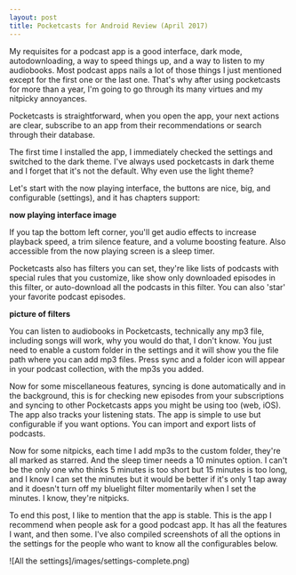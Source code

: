 ```yaml
---
layout: post 
title: Pocketcasts for Android Review (April 2017)
---
```


My requisites for a podcast app is a good interface, dark mode, autodownloading, a way to speed things up, and a way to listen to my audiobooks. Most podcast apps nails a lot of those things I just mentioned except for the first one or the last one. That's why after using pocketcasts for more than a year, I'm going to go through its many virtues and my nitpicky annoyances.

Pocketcasts is straightforward, when you open the app, your next actions are clear, subscribe to an app from their recommendations or search through their database. 

The first time I installed the app, I immediately checked the settings and switched to the dark theme. I've always used pocketcasts in dark theme and I forget that it's not the default. Why even use the light theme?

Let's start with the now playing interface, the buttons are nice, big, and configurable (settings), and it has chapters support:

**now playing interface image**

If you tap the bottom left corner, you'll get audio effects to increase playback speed, a trim silence feature, and a volume boosting feature. Also accessible from the now playing screen is a sleep timer. 

Pocketcasts also has filters you can set, they're like lists of podcasts with special rules that you customize, like show only downloaded episodes in this filter, or auto-download all the podcasts in this filter. You can also 
'star' your favorite podcast episodes. 

**picture of filters**

You can listen to audiobooks in Pocketcasts, technically any mp3 file, including songs will work, why you would do that, I don't know. You just need to enable a custom folder in the settings and it will show you the file path where you can add mp3 files. Press sync and a folder icon will appear in your podcast collection, with the mp3s you added.

Now for some miscellaneous features, syncing is done automatically and in the background, this is for checking new episodes from your subscriptions and syncing to other Pocketcasts apps you might be using too (web, iOS). The app also tracks your listening stats. The app is simple to use but configurable if you want options. You can import and export lists of podcasts.

Now for some nitpicks, each time I add mp3s to the custom folder, they're all marked as starred. And the sleep timer needs a 10 minutes option. I can't be the only one who thinks 5 minutes is too short but 15 minutes is too long, and I know I can set the minutes but it would be better if it's only 1 tap away and it doesn't turn off my bluelight filter momentarily when I set the minutes. I know, they're nitpicks.

To end this post, I like to mention that the app is stable. This is the app I recommend when people ask for a good podcast app. It has all the features I want, and then some. I've also compiled screenshots of all the options in the settings for the people who want to know all the configurables below.

![All the settings]/images/settings-complete.png)